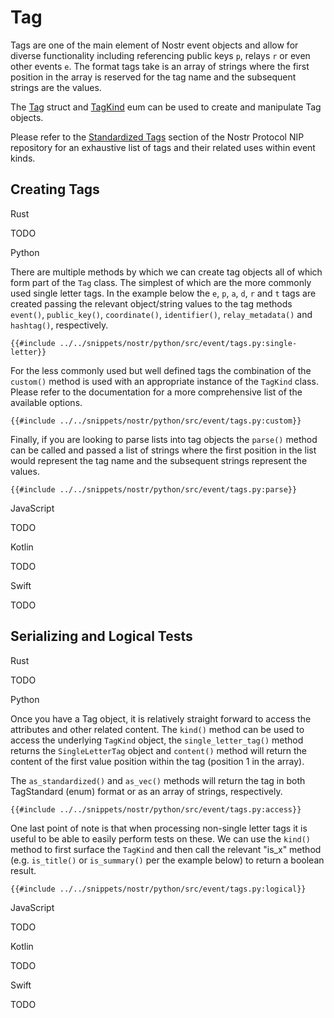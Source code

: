 # Tag

Tags are one of the main element of Nostr event objects and allow for diverse functionality including referencing public keys `p`, relays `r` or even other events `e`. The format tags take is an array of strings where the first position in the array is reserved for the tag name and the subsequent strings are the values.

The [Tag](https://docs.rs/nostr/latest/nostr/event/tag/struct.Tag.html) struct and [TagKind](https://docs.rs/nostr/latest/nostr/event/tag/kind/enum.TagKind.html) eum can be used to create and manipulate Tag objects. 

Please refer to the [Standardized Tags](https://github.com/nostr-protocol/nips/tree/master) section of the Nostr Protocol NIP repository for an exhaustive list of tags and their related uses within event kinds.

## Creating Tags

<custom-tabs category="lang">

<div slot="title">Rust</div>
<section>

TODO

</section>

<div slot="title">Python</div>
<section>

There are multiple methods by which we can create tag objects all of which form part of the `Tag` class. The simplest of which are the more commonly used single letter tags. In the example below the `e`, `p`, `a`, `d`, `r` and `t` tags are created passing the relevant object/string values to the tag methods `event()`, `public_key()`, `coordinate()`, `identifier()`, `relay_metadata()` and `hashtag()`, respectively.

```python,ignore
{{#include ../../snippets/nostr/python/src/event/tags.py:single-letter}}
```

For the less commonly used but well defined tags the combination of the `custom()` method is used with an appropriate instance of the `TagKind` class. Please refer to the documentation for a more comprehensive list of the available options.

```python,ignore
{{#include ../../snippets/nostr/python/src/event/tags.py:custom}}
```

Finally, if you are looking to parse lists into tag objects the `parse()` method can be called and passed a list of strings where the first position in the list would represent the tag name and the subsequent strings represent the values. 

```python,ignore
{{#include ../../snippets/nostr/python/src/event/tags.py:parse}}
```

</section>

<div slot="title">JavaScript</div>
<section>

TODO

</section>

<div slot="title">Kotlin</div>
<section>

TODO

</section>

<div slot="title">Swift</div>
<section>

TODO

</section>
</custom-tabs>

## Serializing and Logical Tests

<custom-tabs category="lang">

<div slot="title">Rust</div>
<section>

TODO

</section>

<div slot="title">Python</div>
<section>

Once you have a Tag object, it is relatively straight forward to access the attributes and other related content. The `kind()` method can be used to access the underlying `TagKind` object, the `single_letter_tag()` method returns the `SingleLetterTag` object and `content()` method will return the content of the first value position within the tag (position 1 in the array). 

The `as_standardized()` and `as_vec()` methods will return the tag in both TagStandard (enum) format or as an array of strings, respectively. 

```python,ignore
{{#include ../../snippets/nostr/python/src/event/tags.py:access}}
```

One last point of note is that when processing non-single letter tags it is useful to be able to easily perform tests on these. We can use the `kind()` method to first surface the `TagKind` and then call the relevant "is_x" method (e.g. `is_title()` or `is_summary()` per the example below) to return a boolean result.

```python,ignore
{{#include ../../snippets/nostr/python/src/event/tags.py:logical}}
```

</section>

<div slot="title">JavaScript</div>
<section>

TODO

</section>

<div slot="title">Kotlin</div>
<section>

TODO

</section>

<div slot="title">Swift</div>
<section>

TODO

</section>
</custom-tabs>